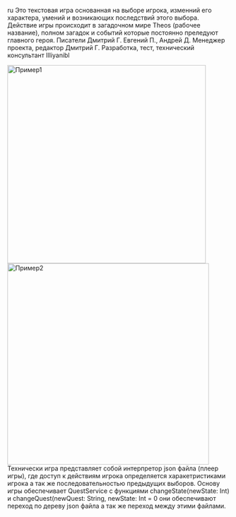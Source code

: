 ru
Это текстовая игра основанная на выборе игрока, изменний его характера, умений и возникающих последствий этого выбора.
Действие игры происходит в загадочном мире Theos (рабочее название), полном загадок и событий которые постоянно преледуют главного героя.
Писатели Дмитрий Г. Евгений П., Андрей Д.
Менеджер проекта, редактор Дмитрий Г.
Разработка, тест, технический консультант Illiyanibl

<img width="449" alt="Пример1" src="https://github.com/user-attachments/assets/2ddee9a3-941e-4f22-863d-d2602b225bd5" />
<img width="456" alt="Пример2" src="https://github.com/user-attachments/assets/3c65f79d-3152-4bd6-aa5a-8d4b5a7367a8" />
Технически игра представляет собой интерпретор json файла (плеер игры), где доступ к действиям игрока определяется харакетристиками игрока а так же последовательностью предыдущих выборов.
Основу игры обеспечивает QuestService с функциями changeState(newState: Int) и changeQuest(newQuest: String, newState: Int = 0 они обеспечивают переход по дереву json файла а так же переход между этими файлами.

